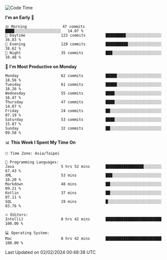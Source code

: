 <!--START_SECTION:waka-->
![Code Time](http://img.shields.io/badge/Code%20Time-855%20hrs%2038%20mins-blue)

**I'm an Early 🐤** 

```text
🌞 Morning                47 commits          ████░░░░░░░░░░░░░░░░░░░░░   14.07 % 
🌆 Daytime                123 commits         █████████░░░░░░░░░░░░░░░░   36.83 % 
🌃 Evening                129 commits         ██████████░░░░░░░░░░░░░░░   38.62 % 
🌙 Night                  35 commits          ███░░░░░░░░░░░░░░░░░░░░░░   10.48 % 
```
📅 **I'm Most Productive on Monday** 

```text
Monday                   62 commits          █████░░░░░░░░░░░░░░░░░░░░   18.56 % 
Tuesday                  61 commits          █████░░░░░░░░░░░░░░░░░░░░   18.26 % 
Wednesday                55 commits          ████░░░░░░░░░░░░░░░░░░░░░   16.47 % 
Thursday                 47 commits          ████░░░░░░░░░░░░░░░░░░░░░   14.07 % 
Friday                   24 commits          ██░░░░░░░░░░░░░░░░░░░░░░░   07.19 % 
Saturday                 53 commits          ████░░░░░░░░░░░░░░░░░░░░░   15.87 % 
Sunday                   32 commits          ██░░░░░░░░░░░░░░░░░░░░░░░   09.58 % 
```


📊 **This Week I Spent My Time On** 

```text
🕑︎ Time Zone: Asia/Taipei

💬 Programming Languages: 
Java                     5 hrs 52 mins       █████████████████░░░░░░░░   67.43 % 
XML                      53 mins             ███░░░░░░░░░░░░░░░░░░░░░░   10.20 % 
Markdown                 48 mins             ██░░░░░░░░░░░░░░░░░░░░░░░   09.21 % 
Kotlin                   37 mins             ██░░░░░░░░░░░░░░░░░░░░░░░   07.11 % 
SQL                      19 mins             █░░░░░░░░░░░░░░░░░░░░░░░░   03.76 % 

🔥 Editors: 
IntelliJ                 8 hrs 42 mins       █████████████████████████   100.00 % 

💻 Operating System: 
Mac                      8 hrs 42 mins       █████████████████████████   100.00 % 
```


 Last Updated on 02/02/2024 00:48:38 UTC
<!--END_SECTION:waka-->
